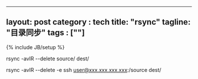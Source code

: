
---
layout: post
category : tech
title:  "rsync"
tagline: "目录同步"
tags : [""] 
---
{% include JB/setup %}

rsync -avlR --delete source/ dest/

rsync -avlR --delete -e ssh user@xxx.xxx.xxx.xxx:/source dest/ 
